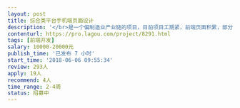 ```yaml
---                
layout: post       
title: 综合类平台手机端页面设计           
description: '</br>是一个偏制造业产业链的项目，目前项目工期紧，前端页面积累，部分前端工作外包。</br>1. 有责任心，能熟练、高效使用vue；</br>2. 能高效、敏捷开发</br>'     
contenturl: https://pro.lagou.com/project/8291.html      
tags: [前端开发]            
salary: 10000-20000元          
publish_time: '已发布 7 小时'         
start_time: '2018-06-06 09:55:34'           
review: 293人                   
apply: 19人                   
recommend: 4人                   
time_range: 2-4周              
status: 招募中                  
---                 
```

